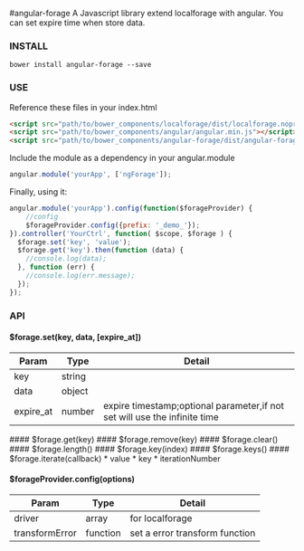 #angular-forage
A Javascript library extend localforage with angular. You can set expire time when store data.  

### INSTALL
    bower install angular-forage --save
### USE
Reference these files in your index.html  
```html
<script src="path/to/bower_components/localforage/dist/localforage.nopromises.min.js"></script>
<script src="path/to/bower_components/angular/angular.min.js"></script>
<script src="path/to/bower_components/angular-forage/dist/angular-forage.min.js"></script>
```    
Include the module as a dependency in your angular.module
```javascript
angular.module('yourApp', ['ngForage']);
```    
Finally, using it:
```javascript
angular.module('yourApp').config(function($forageProvider) {
    //config
    $forageProvider.config({prefix: '_demo_'});
}).controller('YourCtrl', function( $scope, $forage ) {
  $forage.set('key', 'value');
  $forage.get('key').then(function (data) {
    //console.log(data);  
  }, function (err) {
    //console.log(err.message);
  });
});
```
### API
#### $forage.set(key, data, \[expire\_at\])
<table>
    <thead>
    <tr>
        <th>Param</th>
        <th>Type</th>
        <th>Detail</th>
    </tr>
    </thead>
    <tbody>
    <tr>
        <td>key</td>
        <td>string</td>
        <td></td>
    </tr>
    <tr>
        <td>data</td>
        <td>object</td>
        <td></td>
    </tr>
    <tr>
        <td>expire_at</td>
        <td>number</td>
        <td>expire timestamp;optional parameter,if not set will use the infinite time </td>
    </tr>
    </tbody>
</table>
#### $forage.get(key)
#### $forage.remove(key)
#### $forage.clear()
#### $forage.length()
#### $forage.key(index)
#### $forage.keys()
#### $forage.iterate(callback)
* value
* key
* iterationNumber

#### $forageProvider.config(options)
<table>
    <thead>
    <tr>
        <th>Param</th>
        <th>Type</th>
        <th>Detail</th>
    </tr>
    </thead>
    <tbody>
    <tr>
        <td>driver</td>
        <td>array</td>
        <td>for localforage</td>
    </tr>
    <tr>
        <td>transformError</td>
        <td>function</td>
        <td>set a error transform function</td>
    </tr>
    </tbody>
</table>
